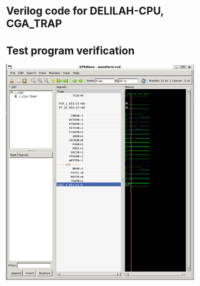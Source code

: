 # Verilog code for DELILAH-CPU, CGA_TRAP

# Test program verification

![Screenshot from GTKWave](gtkwave.png)